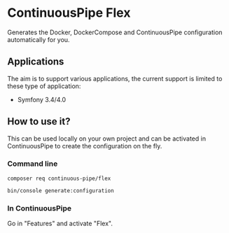 # ContinuousPipe Flex

Generates the Docker, DockerCompose and ContinuousPipe configuration automatically for you.

## Applications

The aim is to support various applications, the current support is limited to these type of application:

- Symfony 3.4/4.0

## How to use it?

This can be used locally on your own project and can be activated in ContinuousPipe to create the configuration on the fly.

### Command line

```
composer req continuous-pipe/flex
```

```
bin/console generate:configuration
```

### In ContinuousPipe

Go in "Features" and activate "Flex".
